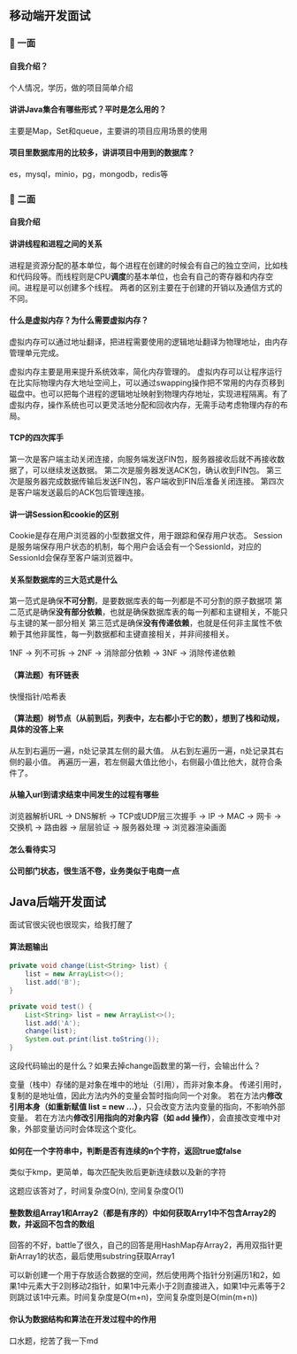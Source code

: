 ## 移动端开发面试

### 📌 一面

#### 自我介绍？

个人情况，学历，做的项目简单介绍

#### 讲讲Java集合有哪些形式？平时是怎么用的？

主要是Map，Set和queue，主要讲的项目应用场景的使用

#### 项目里数据库用的比较多，讲讲项目中用到的数据库？

es，mysql，minio，pg，mongodb，redis等

### 📌 二面

#### 自我介绍

#### 讲讲线程和进程之间的关系

进程是资源分配的基本单位，每个进程在创建的时候会有自己的独立空间，比如栈和代码段等。而线程则是CPU**调度**的基本单位，也会有自己的寄存器和内存空间。进程是可以创建多个线程。
两者的区别主要在于创建的开销以及通信方式的不同。

#### 什么是虚拟内存？为什么需要虚拟内存？

虚拟内存可以通过地址翻译，把进程需要使用的逻辑地址翻译为物理地址，由内存管理单元完成。

虚拟内存主要是用来提升系统效率，简化内存管理的。
虚拟内存可以让程序运行在比实际物理内存大地址空间上，可以通过swapping操作把不常用的内存页移到磁盘中。也可以把每个进程的逻辑地址映射到物理内存地址，实现进程隔离。有了虚拟内存，操作系统也可以更灵活地分配和回收内存，无需手动考虑物理内存的布局。

#### TCP的四次挥手

第一次是客户端主动关闭连接，向服务端发送FIN包，服务器接收后就不再接收数据了，可以继续发送数据。
第二次是服务器发送ACK包，确认收到FIN包。
第三次是服务器完成数据传输后发送FIN包，客户端收到FIN后准备关闭连接。
第四次是客户端发送最后的ACK包后管理连接。

#### 讲一讲Session和cookie的区别

Cookie是存在用户浏览器的小型数据文件，用于跟踪和保存用户状态。
Session是服务端保存用户状态的机制，每个用户会话会有一个SessionId，对应的SessionId会保存至客户端浏览器中。

#### 关系型数据库的三大范式是什么
第一范式是确保**不可分割**，是要数据库表的每一列都是不可分割的原子数据项
第二范式是确保**没有部分依赖**，也就是确保数据库表的每一列都和主键相关，不能只与主键的某一部分相关
第三范式是确保**没有传递依赖**，也就是任何非主属性不依赖于其他非属性，每一列数据都和主键直接相关，并非间接相关。

1NF -> 列不可拆 -> 2NF -> 消除部分依赖 -> 3NF -> 消除传递依赖

#### （算法题）有环链表

快慢指针/哈希表

#### （算法题）树节点（从前到后，列表中，左右都小于它的数），想到了栈和动规，具体的没答上来

从左到右遍历一遍，n处记录其左侧的最大值。
从右到左遍历一遍，n处记录其右侧的最小值。
再遍历一遍，若左侧最大值比他小，右侧最小值比他大，就符合条件了。

#### 从输入url到请求结束中间发生的过程有哪些

浏览器解析URL -> DNS解析 -> TCP或UDP层三次握手 -> IP -> MAC -> 网卡 -> 交换机 -> 路由器 -> 层层验证 -> 服务器处理 -> 浏览器渲染画面

#### 怎么看待实习

#### 公司部门状态，很生活不卷，业务类似于电商一点

## Java后端开发面试

面试官很尖锐也很现实，给我打醒了

#### 算法题输出

```java
private void change(List<String> list) {
    list = new ArrayList<>();
    list.add('B');
}

private void test() {
    List<String> list = new ArrayList<>();
    list.add('A');
    change(list);
    System.out.print(list.toString());
}
```
这段代码输出的是什么？如果去掉change函数里的第一行，会输出什么？

变量（栈中）存储的是对象在堆中的地址（引用），而非对象本身。
传递引用时，复制的是地址值，因此方法内外的变量会暂时指向同一个对象。
若在方法内**修改引用本身（如重新赋值 list = new ...）**，只会改变方法内变量的指向，不影响外部变量。
若在方法内**修改引用指向的对象内容（如 add 操作）**，会直接改变堆中对象，外部变量访问时会体现这个变化。

#### 如何在一个字符串中，判断是否有连续的n个字符，返回true或false

类似于kmp，更简单，每次匹配失败后更新连续数以及新的字符

这题应该答对了，时间复杂度O(n), 空间复杂度O(1)

#### 整数数组Array1和Array2（都是有序的）中如何获取Arry1中不包含Array2的数，并返回不包含的数组

回答的不好，battle了很久，自己的回答是用HashMap存Array2，再用双指针更新Array1的状态，最后使用substring获取Array1

可以新创建一个用于存放适合数据的空间，然后使用两个指针分别遍历1和2，如果1中元素大于2则移动2指针，如果1中元素小于2则直接进入，如果1中元素等于2则跳过该1中元素。时间复杂度是O(m+n)，空间复杂度则是O(min(m+n))

#### 你认为数据结构和算法在开发过程中的作用

口水题，挖苦了我一下md
